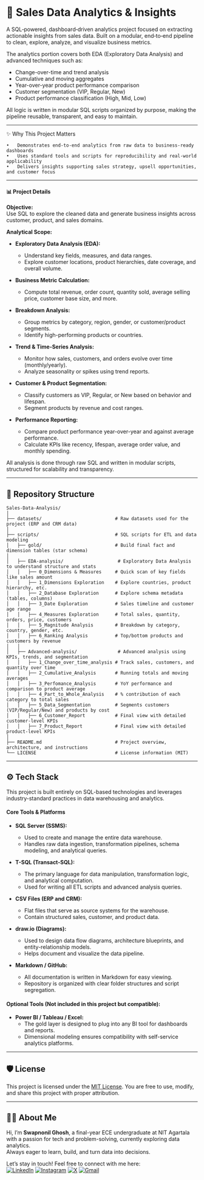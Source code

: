 # 🚀 Sales Data Analytics & Insights

A SQL‑powered, dashboard‑driven analytics project focused on extracting actionable insights from sales data. Built on a modular, end‑to‑end pipeline to clean, explore, analyze, and visualize business metrics.

The analytics portion covers both EDA (Exploratory Data Analysis) and advanced techniques such as:

- Change-over-time and trend analysis  
- Cumulative and moving aggregates  
- Year-over-year product performance comparison  
- Customer segmentation (VIP, Regular, New)  
- Product performance classification (High, Mid, Low)

All logic is written in modular SQL scripts organized by purpose, making the pipeline reusable, transparent, and easy to maintain.

---

✨ Why This Project Matters

	•	Demonstrates end-to-end analytics from raw data to business-ready dashboards
	•	Uses standard tools and scripts for reproducibility and real-world applicability
	•	Delivers insights supporting sales strategy, upsell opportunities, and customer focus
 
---


#### 📊 Project Details

**Objective:**  
Use SQL to explore the cleaned data and generate business insights across customer, product, and sales domains.

**Analytical Scope:**

- **Exploratory Data Analysis (EDA):**  
  - Understand key fields, measures, and data ranges.  
  - Explore customer locations, product hierarchies, date coverage, and overall volume.

- **Business Metric Calculation:**  
  - Compute total revenue, order count, quantity sold, average selling price, customer base size, and more.

- **Breakdown Analysis:**  
  - Group metrics by category, region, gender, or customer/product segments.
  - Identify high-performing products or countries.

- **Trend & Time-Series Analysis:**  
  - Monitor how sales, customers, and orders evolve over time (monthly/yearly).
  - Analyze seasonality or spikes using trend reports.

- **Customer & Product Segmentation:**  
  - Classify customers as VIP, Regular, or New based on behavior and lifespan.
  - Segment products by revenue and cost ranges.

- **Performance Reporting:**  
  - Compare product performance year-over-year and against average performance.
  - Calculate KPIs like recency, lifespan, average order value, and monthly spending.

All analysis is done through raw SQL and written in modular scripts, structured for scalability and transparency.

---

## 📁 Repository Structure
```plaintext
Sales-Data-Analysis/
│
├── datasets/                           # Raw datasets used for the project (ERP and CRM data)
│
├── scripts/                            # SQL scripts for ETL and data modeling
│   ├── gold/                           # Build final fact and dimension tables (star schema)
│ 
│   ├── EDA-analysis/                    # Exploratory Data Analysis to understand structure and stats
│   │   ├── 0_Dimensions & Measures     # Quick scan of key fields like sales amount
│   │   ├── 1_Dimensions Exploration    # Explore countries, product hierarchy, etc.
│   │   ├── 2_Database Exploration      # Explore schema metadata (tables, columns)
│   │   ├── 3_Date Exploration          # Sales timeline and customer age range
│   │   ├── 4_Measures Exploration      # Total sales, quantity, orders, price, customers
│   │   ├── 5_Magnitude Analysis        # Breakdown by category, country, gender, etc.
│   │   ├── 6_Ranking Analysis          # Top/bottom products and customers by revenue
│   │
│   ├── Advanced-analysis/               # Advanced analysis using KPIs, trends, and segmentation
│   │   ├── 1_Change_over_time_analysis # Track sales, customers, and quantity over time
│   │   ├── 2_Cumulative_Analysis       # Running totals and moving averages
│   │   ├── 3_Perfomance_Analysis       # YoY performance and comparison to product average
│   │   ├── 4_Part_to_Whole_Analysis    # % contribution of each category to total sales
│   │   ├── 5_Data_Segmentation         # Segments customers (VIP/Regular/New) and products by cost
│   │   ├── 6_Customer_Report           # Final view with detailed customer-level KPIs
│   │   ├── 7_Product_Report            # Final view with detailed product-level KPIs
│
├── README.md                           # Project overview, architecture, and instructions
└── LICENSE                             # License information (MIT)
```
---
## ⚙️ Tech Stack

This project is built entirely on SQL-based technologies and leverages industry-standard practices in data warehousing and analytics.

#### Core Tools & Platforms

- **SQL Server (SSMS):**
  - Used to create and manage the entire data warehouse.
  - Handles raw data ingestion, transformation pipelines, schema modeling, and analytical queries.

- **T-SQL (Transact-SQL):**
  - The primary language for data manipulation, transformation logic, and analytical computation.
  - Used for writing all ETL scripts and advanced analysis queries.

- **CSV Files (ERP and CRM):**
  - Flat files that serve as source systems for the warehouse.
  - Contain structured sales, customer, and product data.

- **draw.io (Diagrams):**
  - Used to design data flow diagrams, architecture blueprints, and entity-relationship models.
  - Helps document and visualize the data pipeline.

- **Markdown / GitHub:**
  - All documentation is written in Markdown for easy viewing.
  - Repository is organized with clear folder structures and script segregation.

#### Optional Tools (Not included in this project but compatible):

- **Power BI / Tableau / Excel:**  
  - The gold layer is designed to plug into any BI tool for dashboards and reports.
  - Dimensional modeling ensures compatibility with self-service analytics platforms.


---

## 🛡️ License

This project is licensed under the [MIT License](LICENSE). You are free to use, modify, and share this project with proper attribution.

---

## 🙋‍♂️ About Me

Hi, I’m **Swapnonil Ghosh**, a final-year ECE undergraduate at NIT Agartala with a passion for tech and problem-solving, currently exploring data analytics.  
Always eager to learn, build, and turn data into decisions.

Let’s stay in touch! Feel free to connect with me here:  
[![LinkedIn](https://img.shields.io/badge/LinkedIn-0077B5?style=for-the-badge&logo=linkedin&logoColor=white)](https://www.linkedin.com/in/swapnonilg/)
[![Instagram](https://img.shields.io/badge/Instagram-E4405F?style=for-the-badge&logo=instagram&logoColor=white)](https://www.instagram.com/swapno___/)
[![X](https://img.shields.io/badge/X-000000?style=for-the-badge&logo=twitter&logoColor=white)](https://x.com/Swapnonil___)
[![Gmail](https://img.shields.io/badge/Gmail-D14836?style=for-the-badge&logo=gmail&logoColor=white)](mailto:swapnonilghosh03@gmail.com)
